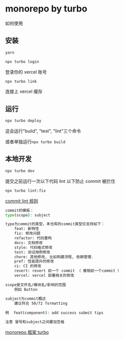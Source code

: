 # monorepo by turbo

如何使用

## 安装

```bash
yarn
```

```bash
npx turbo login
```

登录你的 vercel 账号

```bash
npx turbo link
```

连接上 vercel 缓存

## 运行

```bash
npx turbo deploy
```

这会运行"build", "test", "lint"三个命令

或者单独运行`npx turbo build`

## 本地开发

```bash
npx turbo dev
```

提交之前运行一次以下代码 lint 以下防止 commit 被拦住

```bash
npx turbo lint:fix
```

[commit lint 规则](https://github.com/conventional-changelog/commitlint/#what-is-commitlint)

``` bash
commit的模板：
type(scope): subject

type为commit的类型，本仓库的commit类型仅支持如下：
    feat: 新特性
    fix: 修改问题
    refactor: 代码重构
    docs: 文档修改
    style: 代码格式修改
    test: 测试用例修改
    chore: 其他修改, 比如构建流程, 依赖管理.
    pref: 性能提升的修改
    ci: CI 的修改
    revert: revert 前一个 commit （ 撤销前一个commit ）
    vercel: vercel 部署相关的修改
    
scope是文件名/模块名/影响的范围
    例如 Button
    
subject为commit概述
    建议符合 50/72 formatting
    
例  feat(component): add success submit tips

注意 冒号和subject之间要加空格
```

[monorepo 框架 turbo](https://turbo.build/repo/docs)
